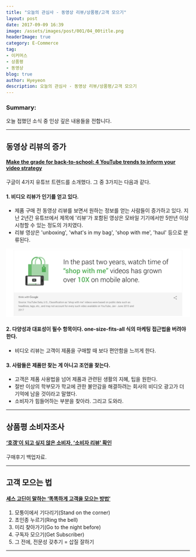 ```yaml
---
title: "오늘의 관심사 - 동영상 리뷰/상품평/고객 모으기"
layout: post
date: 2017-09-09 16:39
image: /assets/images/post/001/04_00title.png
headerImage: true
category: E-Commerce
tag:
- 이커머스
- 상품평
- 동영상
blog: true
author: Hyeyeon
description: 오늘의 관심사 - 동영상 리뷰/상품평/고객 모으기
---
```


### Summary:

오늘 접했던 소식 중 인상 깊은 내용들을 전합니다.

---

## 동영상 리뷰의 증가

#### [Make the grade for back-to-school: 4 YouTube trends to inform your video strategy](https://www.thinkwithgoogle.com/advertising-channels/video/back-to-school-ads-influencer-marketing/?utm_source=feedly-reader&utm_medium=rss&utm_campaign=rss-feed)

구글이 4가지 유튜브 트렌드를 소개했다. 그 중 3가지는 다음과 같다.

#### 1. **비디오 리뷰가 인기를 얻고 있다.**

  * 제품 구매 전 동영상 리뷰를 보면서 원하는 정보를 얻는 사람들이 증가하고 있다. 지난 2년간 유튜브에서 제목에 '리뷰'가 포함된 영상은 모바일 기기에서만 5만년 이상 시청할 수 있는 정도의 가치였다.
  * 리뷰 영상은 'unboxing', 'what's in my bag', 'shop with me', 'haul' 등으로 분류된다.

![Source: thinkwithgoogle.com](/assets/images/post/002/168_02.png)
<br>

#### 2. **다양성과 대표성이 필수 항목이다. one-size-fits-all 식의 마케팅 접근법을 버려야 한다.**

  * 비디오 리뷰는 고객이 제품을 구매할 때 보다 편안함을 느끼게 한다.

#### 3. **사람들은 제품만 찾는 게 아니고 조언을 찾는다.**

  * 고객은 제품 사용법을 넘어 제품과 관련된 생활의 지혜, 팁을 원한다.
  * 절반 이상의 학부모가 학교에 관한 불안감을 해결하려는 회사의 비디오 광고가 더 기억에 남을 것이라고 말했다.
  * 소비자가 힘들어하는 부분을 찾아라. 그리고 도와라.

---

## 상품평 소비자조사

#### [‘호갱’이 되고 싶지 않은 소비자, ‘소비자 리뷰’ 확인](http://www.kidd.co.kr/news/196005)

구매후기 백업자료.

---

## 고객 모으는 법

#### [세스 고딘이 말하는 ‘똑똑하게 고객을 모으는 방법’](http://www.bloter.net/archives/282059)

1. 모퉁이에서 기다리기(Stand on the corner)
2. 초인종 누르기(Ring the bell)
3. 미리 찾아가기(Go to the night before)
4. 구독자 모으기(Get Subscriber)
5. 그 전에, 전문성 갖추기 = 삽질 잘하기

---

